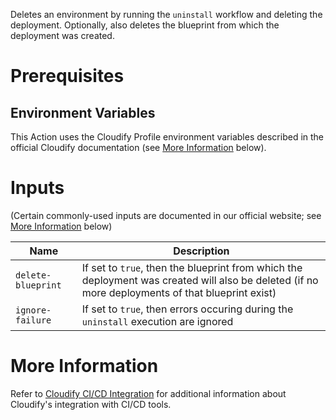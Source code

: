 Deletes an environment by running the `uninstall` workflow and deleting the deployment. Optionally,
also deletes the blueprint from which the deployment was created.

# Prerequisites

## Environment Variables

This Action uses the Cloudify Profile environment variables described in the official
Cloudify documentation (see [More Information](#more-information) below).

# Inputs

(Certain commonly-used inputs are documented in our official website; see [More Information](#more-information) below)

Name | Description
-----|------------
`delete-blueprint` | If set to `true`, then the blueprint from which the deployment was created will also be deleted (if no more deployments of that blueprint exist)
`ignore-failure` | If set to `true`, then errors occuring during the `uninstall` execution are ignored

# More Information

Refer to [Cloudify CI/CD Integration](https://docs.cloudify.co/latest/working_with/integration/) for additional information about
Cloudify's integration with CI/CD tools.
